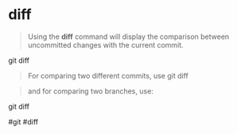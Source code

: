 # diff
>Using the **diff** command will display the comparison between uncommitted changes with the current commit. 

git diff

>For comparing two different commits, use
git diff <commit1> <commit2>

>and for comparing two branches, use:

git diff <branch1> <branch2>


#git #diff

